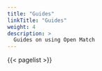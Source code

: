 ```yaml
---
title: "Guides"
linkTitle: "Guides"
weight: 4
description: >
  Guides on using Open Match
---
```


{{< pagelist >}}